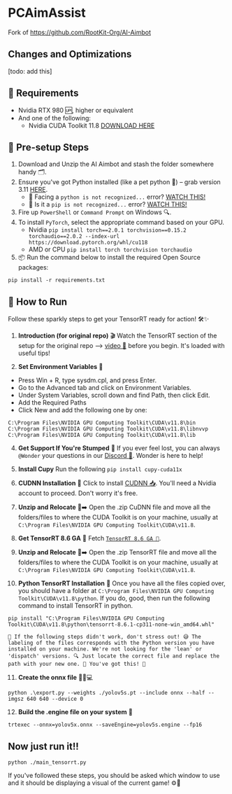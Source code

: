 ﻿# PCAimAssist

Fork of https://github.com/RootKit-Org/AI-Aimbot

## Changes and Optimizations
[todo: add this]

## 🧰 Requirements
- Nvidia RTX 980 🆙, higher or equivalent
- And one of the following:
  - Nvidia CUDA Toolkit 11.8 [DOWNLOAD HERE](https://developer.nvidia.com/cuda-11-8-0-download-archive)

## 🚀 Pre-setup Steps
1. Download and Unzip the AI Aimbot and stash the folder somewhere handy 🗂️.
2. Ensure you've got Python installed (like a pet python 🐍) – grab version 3.11 [HERE](https://www.python.org/downloads/release/python-3116/).
   - 🛑 Facing a `python is not recognized...` error? [WATCH THIS!](https://youtu.be/E2HvWhhAW0g)
   - 🛑 Is it a `pip is not recognized...` error? [WATCH THIS!](https://youtu.be/zWYvRS7DtOg)
3. Fire up `PowerShell` or `Command Prompt` on Windows 🔍.
4. To install `PyTorch`, select the appropriate command based on your GPU.
    - Nvidia `pip install torch==2.0.1 torchvision==0.15.2 torchaudio==2.0.2 --index-url https://download.pytorch.org/whl/cu118`
    - AMD or CPU `pip install torch torchvision torchaudio`
5. 📦 Run the command below to install the required Open Source packages:
```
pip install -r requirements.txt
```

## 🔌 How to Run
Follow these sparkly steps to get your TensorRT ready for action! 🛠️✨

1. **Introduction (for original repo)** 🎬
   Watch the TensorRT section of the setup for the original repo --> [video 🎥](https://www.youtube.com/watch?v=uniL5yR7y0M&ab_channel=RootKit) before you begin. It's loaded with useful tips!

2. **Set Environment Variables** 🌱
  - Press Win + R, type sysdm.cpl, and press Enter.
  - Go to the Advanced tab and click on Environment Variables.
  - Under System Variables, scroll down and find Path, then click Edit.
  - Add the Required Paths
  - Click New and add the following one by one:
  ```
  C:\Program Files\NVIDIA GPU Computing Toolkit\CUDA\v11.8\bin
  C:\Program Files\NVIDIA GPU Computing Toolkit\CUDA\v11.8\libnvvp
  C:\Program Files\NVIDIA GPU Computing Toolkit\CUDA\v11.8\lib
  ```
4. **Get Support If You're Stumped** 🤔
   If you ever feel lost, you can always `@Wonder` your questions in our [Discord 💬](https://discord.gg/rootkitorg). Wonder is here to help!

5. **Install Cupy**
    Run the following `pip install cupy-cuda11x`

6. **CUDNN Installation** 🧩
   Click to install [CUDNN 📥](https://developer.nvidia.com/downloads/compute/cudnn/secure/8.9.6/local_installers/11.x/cudnn-windows-x86_64-8.9.6.50_cuda11-archive.zip/). You'll need a Nvidia account to proceed. Don't worry it's free.

7. **Unzip and Relocate** 📁➡️
   Open the .zip CuDNN file and move all the folders/files to where the CUDA Toolkit is on your machine, usually at `C:\Program Files\NVIDIA GPU Computing Toolkit\CUDA\v11.8`.

8. **Get TensorRT 8.6 GA** 🔽
   Fetch [`TensorRT 8.6 GA 🛒`](https://developer.nvidia.com/downloads/compute/machine-learning/tensorrt/secure/8.6.1/zip/TensorRT-8.6.1.6.Windows10.x86_64.cuda-11.8.zip).

9. **Unzip and Relocate** 📁➡️
   Open the .zip TensorRT file and move all the folders/files to where the CUDA Toolkit is on your machine, usually at `C:\Program Files\NVIDIA GPU Computing Toolkit\CUDA\v11.8`.

10. **Python TensorRT Installation** 🎡
   Once you have all the files copied over, you should have a folder at `C:\Program Files\NVIDIA GPU Computing Toolkit\CUDA\v11.8\python`. If you do, good, then run the following command to install TensorRT in python.
   ```
   pip install "C:\Program Files\NVIDIA GPU Computing Toolkit\CUDA\v11.8\python\tensorrt-8.6.1-cp311-none-win_amd64.whl"
   ```
    🚨 If the following steps didn't work, don't stress out! 😅 The labeling of the files corresponds with the Python version you have installed on your machine. We're not looking for the 'lean' or 'dispatch' versions. 🔍 Just locate the correct file and replace the path with your new one. 🔄 You've got this! 💪    

11. **Create the onnx file** 🏃‍♂️💻
   ```
   python .\export.py --weights ./yolov5s.pt --include onnx --half --imgsz 640 640 --device 0
   ```

12. **Build the .engine file on your system** 🤖
  ```
  trtexec --onnx=yolov5x.onnx --saveEngine=yolov5s.engine --fp16
  ```

  ## Now just run it!!
   ```
   python ./main_tensorrt.py
   ```

If you've followed these steps, you should be asked which window to use and it should be displaying a visual of the current game! ⚙️🚀

